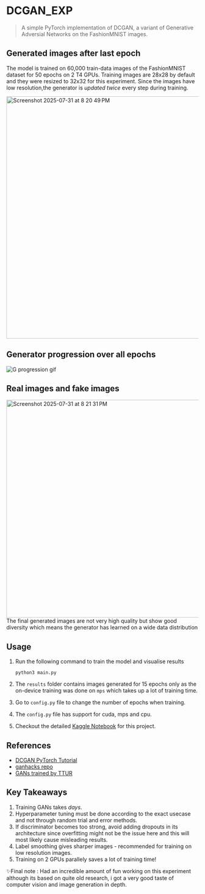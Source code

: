 # DCGAN_EXP
>A simple PyTorch implementation of DCGAN, a variant of Generative Adversial Networks on the FashionMNIST images.

## Generated images after last epoch
The model is trained on 60,000 train-data images of the FashionMNIST dataset for 50 epochs on 2 T4 GPUs.
Training images are 28x28 by default and they were resized to 32x32 for this experiment.
Since the images have low resolution,the generator is *updated twice* every step during training.



<img width="634" height="633" alt="Screenshot 2025-07-31 at 8 20 49 PM" src="https://github.com/user-attachments/assets/a3753e27-7347-46d7-8d57-ee2a8e7485b4" />



## Generator progression over all epochs



![G progression gif](https://github.com/user-attachments/assets/29311415-043e-4dd9-a3e2-d3521d6d9042)


## Real images and fake images



<img width="1182" height="569" alt="Screenshot 2025-07-31 at 8 21 31 PM" src="https://github.com/user-attachments/assets/f08e9039-0e16-4f13-a5f8-4c141eadb69c" />
The final generated images are not very high quality but show good diversity which means the generator has learned on a wide data distribution


## Usage
1. Run the following command to train the model and visualise results
    ```
    python3 main.py
    ```

2. The `results` folder contains images generated for 15 epochs only as the on-device training was done on `mps` which takes up a lot of training time.
3. Go to `config.py` file to change the number of epochs when training.
4. The `config.py` file has support for cuda, mps and cpu.
5. Checkout the detailed [Kaggle Notebook](https://www.kaggle.com/code/saloni0512/dcgan-exp) for this project.
   





## References
* [DCGAN PyTorch Tutorial](https://docs.pytorch.org/tutorials/beginner/dcgan_faces_tutorial.html) 
* [ganhacks repo](https://github.com/soumith/ganhacks)
* [GANs trained by TTUR](https://arxiv.org/pdf/1706.08500)

## Key Takeaways
1. Training GANs takes *days*.
2. Hyperparameter tuning must be done according to the exact usecase and not through random trial and error methods.
3. If discriminator becomes too strong, avoid adding dropouts in its architecture since overfitting might not be the issue here and this will most likely cause misleading results.
4. Label smoothing gives sharper images - recommended for training on low resolution images.
5. Training on 2 GPUs parallely saves a lot of training time!

✨Final note : Had an incredible amount of fun working on this experiment although its based on quite old research, i got a very good taste of computer vision and image generation in depth.

